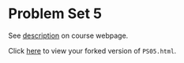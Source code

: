 # Problem Set 5

See [description](https://rudeboybert.github.io/STAT495/#problem_set_5) on course webpage.

Click [here](http://htmlpreview.github.io/?https://github.com/lhaggerty18/PS05/blob/master/PS05.html) to view your forked version of `PS05.html`.

